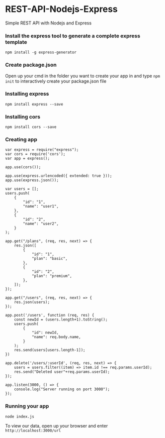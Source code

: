 # REST-API-Nodejs-Express
Simple REST API with Nodejs and Express

### Install the express tool to generate a complete express template
`npm install -g express-generator`

### Create package.json 
Open up your cmd in the folder you want to create your app in and type `npm init` to interactively create your package.json file

### Installing express
`npm install express --save`

### Installing cors
`npm install cors --save`

### Creating app
```
var express = require("express");
var cors = require('cors');
var app = express();

app.use(cors());

app.use(express.urlencoded({ extended: true }));
app.use(express.json());

var users = [];
users.push(
	{
		"id": "1",
		"name": "user1",
	},
	{
		"id": "2",
		"name": "user2",
	}
);

app.get("/plans", (req, res, next) => {
	res.json([
		{
			"id": "1",
			"plan": "basic",
		},
		{
			"id": "2",
			"plan": "premium",
		},
	]);
});

app.get("/users", (req, res, next) => {
	res.json(users);
});

app.post('/users', function (req, res) {
	const newId = (users.length+1).toString();
	users.push(
		{
			"id": newId,
			"name": req.body.name,
		}
	);
	res.send(users[users.length-1]);
})

app.delete('/users/:userId', (req, res, next) => {
	users = users.filter((item) => item.id !== req.params.userId);
	res.send("Deleted user"+req.params.userId);
});

app.listen(3000, () => {
	console.log("Server running on port 3000");
});
```

### Running your app
`node index.js`

To view our data, open up your browser and enter `http://localhost:3000/url`
